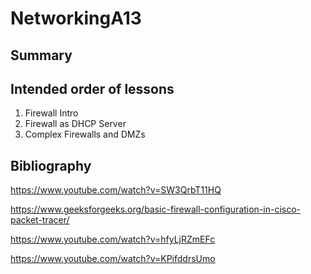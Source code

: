 # NetworkingA13
## Summary
## Intended order of lessons
1. Firewall Intro
2. Firewall as DHCP Server
3. Complex Firewalls and DMZs
## Bibliography
https://www.youtube.com/watch?v=SW3QrbT11HQ

https://www.geeksforgeeks.org/basic-firewall-configuration-in-cisco-packet-tracer/

https://www.youtube.com/watch?v=hfyLjRZmEFc

https://www.youtube.com/watch?v=KPifddrsUmo
